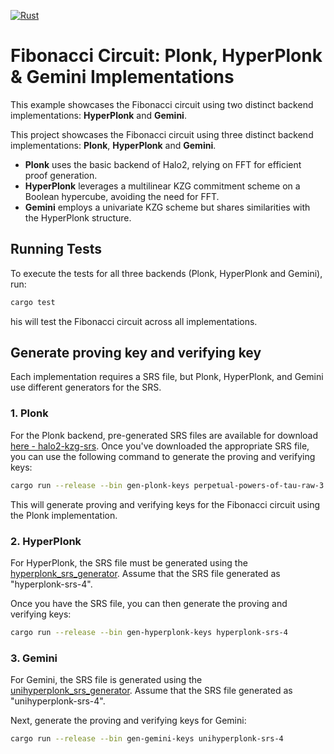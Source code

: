 [![Rust](https://github.com/sifnoc/plonkish-fibonacci-sample/actions/workflows/rust.yml/badge.svg)](https://github.com/sifnoc/plonkish-fibonacci-sample/actions/workflows/rust.yml)

# Fibonacci Circuit: Plonk, HyperPlonk & Gemini Implementations

This example showcases the Fibonacci circuit using two distinct backend implementations: **HyperPlonk** and **Gemini**.

This project showcases the Fibonacci circuit using three distinct backend implementations: **Plonk**, **HyperPlonk** and **Gemini**.

- **Plonk** uses the basic backend of Halo2, relying on FFT for efficient proof generation.
- **HyperPlonk** leverages a multilinear KZG commitment scheme on a Boolean hypercube, avoiding the need for FFT.
- **Gemini** employs a univariate KZG scheme but shares similarities with the HyperPlonk structure.

## Running Tests
To execute the tests for all three backends (Plonk, HyperPlonk and Gemini), run:

```bash
cargo test
```

his will test the Fibonacci circuit across all implementations.

## Generate proving key and verifying key

Each implementation requires a SRS file, but Plonk, HyperPlonk, and Gemini use different generators for the SRS.

### 1. Plonk
For the Plonk backend, pre-generated SRS files are available for download [here - halo2-kzg-srs](https://github.com/han0110/halo2-kzg-srs?tab=readme-ov-file#download-the-converted-srs). Once you've downloaded the appropriate SRS file, you can use the following command to generate the proving and verifying keys:

```bash
cargo run --release --bin gen-plonk-keys perpetual-powers-of-tau-raw-3
```

This will generate proving and verifying keys for the Fibonacci circuit using the Plonk implementation.

### 2. HyperPlonk

For HyperPlonk, the SRS file must be generated using the [hyperplonk_srs_generator](https://github.com/sifnoc/plonkish/blob/setup_custom/plonkish_backend/bin/hyperplonk_srs_generator.rs). Assume that the SRS file generated as "hyperplonk-srs-4".

Once you have the SRS file, you can then generate the proving and verifying keys:

```bash
cargo run --release --bin gen-hyperplonk-keys hyperplonk-srs-4
```

### 3. Gemini
For Gemini, the SRS file is generated using the [unihyperplonk_srs_generator](https://github.com/sifnoc/plonkish/blob/setup_custom/plonkish_backend/bin/unihyperplonk_srs_generator.rs). Assume that the SRS file generated as "unihyperplonk-srs-4".

Next, generate the proving and verifying keys for Gemini:

```bash
cargo run --release --bin gen-gemini-keys unihyperplonk-srs-4
```

